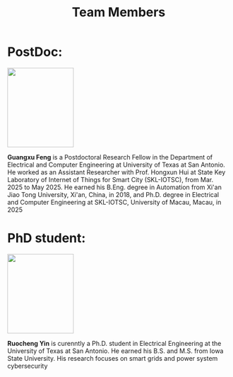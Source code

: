 ﻿---
layout: archive
title: "Team Members"
permalink: /TeamMembers/
author_profile: true
---

# PostDoc:

<img src="https://qzhang41.github.io/images/guangxu.jpg" width="150" height="180"> 

**Guangxu Feng** is a Postdoctoral Research Fellow in the Department of Electrical and Computer Engineering at University of Texas at San Antonio. He worked as an Assistant Researcher with Prof. Hongxun Hui at State Key Laboratory of Internet of Things for Smart City (SKL-IOTSC), from Mar. 2025 to May 2025. He earned his B.Eng. degree in Automation from Xi'an Jiao Tong University, Xi'an, China, in 2018, and Ph.D. degree in Electrical and Computer Engineering at SKL-IOTSC, University of Macau, Macau, in 2025


# PhD student:

<img src="https://qzhang41.github.io/images/ruocheng.jpeg" width="150" height="180"> 

**Ruocheng Yin** is curenntly a Ph.D. student in Electrical Engineering at the University of Texas at San Antonio. He earned his B.S. and M.S. from Iowa State University. His research focuses on smart grids and power system cybersecurity
